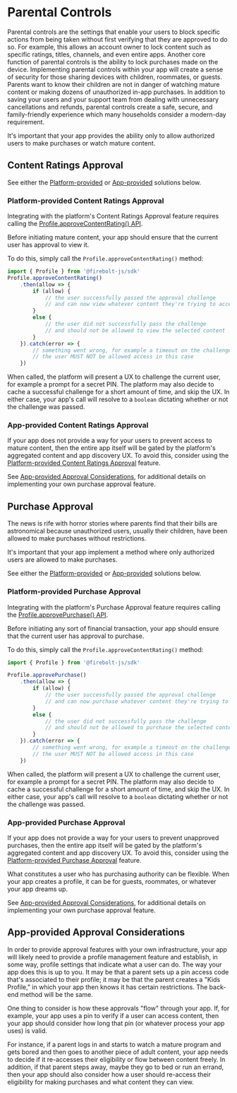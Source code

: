 # Parental Controls

Parental controls are the settings that enable your users to block specific actions from being taken without first verifying that they are approved to do so. For example, this allows an account owner to lock content such as specific ratings, titles, channels, and even entire apps. Another core function of parental controls is the ability to lock purchases made on the device.
Implementing parental controls within your app will create a sense of security for those sharing devices with children, roommates, or guests. Parents want to know their children are not in danger of watching mature content or making dozens of unauthorized in-app purchases. In addition to saving your users and your support team from dealing with unnecessary cancellations and refunds, parental controls create a safe, secure, and family-friendly experience which many households consider a modern-day requirement.

It's important that your app provides the ability only to allow authorized users to make purchases or watch mature content.


## Content Ratings Approval
See either the [Platform-provided](platform-provided-content-ratings-approval) or [App-provided](app-provided-content-ratings-approval) solutions below.

### Platform-provided Content Ratings Approval
Integrating with the platform's Content Ratings Approval feature requires calling the [Profile.approveContentRating() API](/api/profile/#approvecontentrating).

Before initiating mature content, your app should ensure that the current user has approval to view it.

To do this, simply call the `Profile.approveContentRating()` method:

```javascript
import { Profile } from '@firebolt-js/sdk'
Profile.approveContentRating()
    .then(allow => {
        if (allow) {
            // the user successfully passed the approval challenge
            // and can now view whatever content they're trying to access
        }
        else {
            // the user did not successfully pass the challenge
            // and should not be allowed to view the selected content
        }
    }).catch(error => {
        // something went wrong, for example a timeout on the challenge UX
        // the user MUST NOT be allowed access in this case
    })
```

When called, the platform will present a UX to challenge the current user, for example a prompt for a secret PIN. The platform may also decide to cache a successful challenge for a short amount of time, and skip the UX. In either case, your app's call will resolve to a `boolean` dictating whether or not the challenge was passed.

### App-provided Content Ratings Approval
If your app does not provide a way for your users to prevent access to mature content, then the entire app itself will be gated by the platform's aggregated content and app discovery UX. To avoid this, consider using the [Platform-provided Content Ratings Approval](platform-provided-content-ratings-approval) feature.

See [App-provided Approval Considerations](#app-provided-approval-considerations), for additional details on implementing your own purchase approval feature.


## Purchase Approval
The news is rife with horror stories where parents find that their bills are astronomical because unauthorized users, usually their children, have been allowed to make purchases without restrictions.

It's important that your app implement a method where only authorized users are allowed to make purchases.

See either the [Platform-provided](platform-provided-purchase-approval) or [App-provided](app-provided-purchase-approval) solutions below.

### Platform-provided Purchase Approval
Integrating with the platform's Purchase Approval feature requires calling the [Profile.approvePurchase() API](/api/profile/#approvepurchase).

Before initiating any sort of financial transaction, your app should ensure that the current user has approval to purchase.

To do this, simply call the `Profile.approveContentRating()` method:

```javascript
import { Profile } from '@firebolt-js/sdk'

Profile.approvePurchase()
    .then(allow => {
        if (allow) {
            // the user successfully passed the approval challenge
            // and can now purchase whatever content they're trying to access
        }
        else {
            // the user did not successfully pass the challenge
            // and should not be allowed to purchase the selected content
        }
    }).catch(error => {
        // something went wrong, for example a timeout on the challenge UX
        // the user MUST NOT be allowed access in this case
    })
```

When called, the platform will present a UX to challenge the current user, for example a prompt for a secret PIN. The platform may also decide to cache a successful challenge for a short amount of time, and skip the UX. In either case, your app's call will resolve to a `boolean` dictating whether or not the challenge was passed.

### App-provided Purchase Approval
If your app does not provide a way for your users to prevent unapproved purchases, then the entire app itself will be gated by the platform's aggregated content and app discovery UX. To avoid this, consider using the [Platform-provided Purchase Approval](platform-provided-purchase-approval) feature.

What constitutes a user who has purchasing authority can be flexible. When your app creates a profile, it can be for guests, roommates, or whatever your app dreams up.

See [App-provided Approval Considerations](#app-provided-approval-considerations), for additional details on implementing your own purchase approval feature.

## App-provided Approval Considerations
In order to provide approval features with your own infrastructure, your app will likely need to provide a profile management feature and establish, in some way, profile settings that indicate what a user can do. The way your app does this is up to you. It may be that a parent sets up a pin access code that's associated to their profile; it may be that the parent creates a "Kids Profile," in which your app then knows it has certain restrictions. The back-end method will be the same.

One thing to consider is how these approvals "flow" through your app. If, for example, your app uses a pin to verify if a user can access content, then your app should consider how long that pin (or whatever process your app uses) is valid.

For instance, if a parent logs in and starts to watch a mature program and gets bored and then goes to another piece of adult content, your app needs to decide if it re-accesses their eligibility or flow between content freely. In addition, if that parent steps away, maybe they go to bed or run an errand, then your app should also consider how a user should re-access their eligibility for making purchases and what content they can view.
